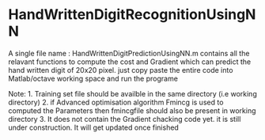 # HandWrittenDigitRecognitionUsingNN

A single file name : HandWrittenDigitPredictionUsingNN.m contains all the relavant functions to compute the cost and Gradient which can predict the hand written digit of 20x20 pixel.
just copy paste the entire code into Matlab/octave working space and run the programe

Note: 1. Training set file should be availble in the same directory (i.e working directory)
2. if Advanced optimisation algorithm Fmincg is used to computed the Parameters then fmincgfile should also be present in working directory
3. It does not contain the Gradient chacking code yet. it is still under construction. It will get updated once finished 





